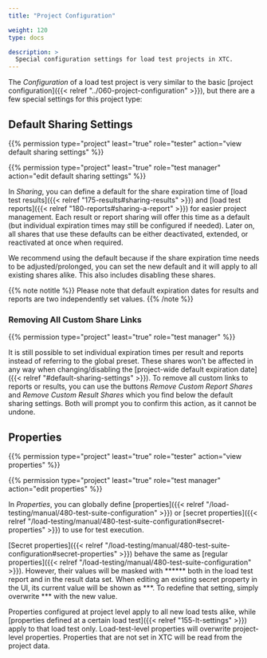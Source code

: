```yaml
---
title: "Project Configuration"

weight: 120
type: docs

description: >
  Special configuration settings for load test projects in XTC.
---
```


The _Configuration_ of a load test project is very similar to the basic [project configuration]({{< relref "../060-project-configuration" >}}), but there are a few special settings for this project type:

## Default Sharing Settings

{{% permission type="project" least="true" role="tester" action="view default sharing settings" %}}

{{% permission type="project" least="true" role="test manager" action="edit default sharing settings" %}}

In _Sharing_, you can define a default for the share expiration time of [load test results]({{< relref "175-results#sharing-results" >}}) and [load test reports]({{< relref "180-reports#sharing-a-report" >}}) for easier project management. Each result or report sharing will offer this time as a default (but individual expiration times may still be configured if needed). Later on, all shares that use these defaults can be either deactivated, extended, or reactivated at once when required. 

We recommend using the default because if the share expiration time needs to be adjusted/prolonged, you can set the new default and it will apply to all existing shares alike. This also includes disabling these shares.

{{% note notitle %}}
Please note that default expiration dates for results and reports are two independently set values.
{{% /note %}}

### Removing All Custom Share Links

{{% permission type="project" least="true" role="test manager" %}}

It is still possible to set individual expiration times per result and reports instead of referring to the global preset. These shares won't be affected in any way when changing/disabling the [project-wide default expiration date]({{< relref "#default-sharing-settings" >}}). To remove all custom links to reports or results, you can use the buttons _Remove Custom Report Shares_ and _Remove Custom Result Shares_ which you find below the default sharing settings. Both will prompt you to confirm this action, as it cannot be undone. 

## Properties

{{% permission type="project" least="true" role="tester" action="view properties" %}}

{{% permission type="project" least="true" role="test manager" action="edit properties" %}}

In _Properties_, you can globally define [properties]({{< relref "/load-testing/manual/480-test-suite-configuration" >}}) or [secret properties]({{< relref "/load-testing/manual/480-test-suite-configuration#secret-properties" >}}) to use for test execution. 

[Secret properties]({{< relref "/load-testing/manual/480-test-suite-configuration#secret-properties" >}}) behave the same as [regular properties]({{< relref "/load-testing/manual/480-test-suite-configuration" >}}). However, their values will be masked with ****** both in the load test report and in the result data set.
When editing an existing secret property in the UI, its current value will be shown as \*\*\*. To redefine that setting, simply overwrite \*\*\* with the new value.

Properties configured at project level apply to all new load tests alike, while [properties defined at a certain load test]({{< relref "155-lt-settings" >}}) apply to that load test only. Load-test-level properties will overwrite project-level properties. Properties that are not set in XTC will be read from the project data. 


